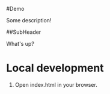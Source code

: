 #Demo

Some description!

##SubHeader

What's up?

# Local development
1. Open index.html in your browser.